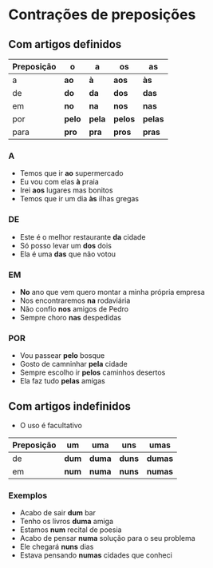 # Contrações de preposições

## Com artigos definidos

| Preposição | o | a | os | as |
| -- | -- | -- | -- | -- |
| a    | **ao**   | **à**    | **aos**   | **às** |
| de   | **do**   | **da**   | **dos**   | **das** |
| em   | **no**   | **na**   | **nos**   | **nas** |
| por  | **pelo** | **pela** | **pelos** | **pelas** |
| para | **pro**  | **pra**  | **pros**  | **pras** |

### A

* Temos que ir **ao** supermercado
* Eu vou com elas **à** praia
* Irei **aos** lugares mas bonitos
* Temos que ir um dia **às** ilhas gregas

### DE

* Este é o melhor restaurante **da** cidade
* Só posso levar um **dos** dois
* Ela é uma **das** que não votou

### EM

* **No** ano que vem quero montar a minha própria empresa
* Nos encontraremos **na** rodaviária
* Não confio **nos** amigos de Pedro
* Sempre choro **nas** despedidas

### POR

* Vou passear **pelo** bosque
* Gosto de camninhar **pela** cidade
* Sempre escolho ir **pelos** caminhos desertos
* Ela faz tudo **pelas** amigas

## Com artigos indefinidos

* O uso é facultativo

| Preposição | um | uma | uns | umas |
| -- | -- | -- | -- | -- |
| de   | **dum**   | **duma**   | **duns**   | **dumas** |
| em   | **num**   | **numa**   | **nuns**   | **numas** |

### Exemplos

* Acabo de sair **dum** bar
* Tenho os livros **duma** amiga
* Estamos **num** recital de poesia
* Acabo de pensar **numa** solução para o seu problema
* Ele chegará **nuns** dias
* Estava pensando **numas** cidades que conheci
